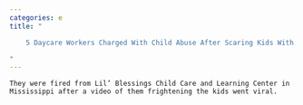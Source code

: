 ```yaml
---
categories: e
title: "

    5 Daycare Workers Charged With Child Abuse After Scaring Kids With Ghoulish Mask

"
---
```



    They were fired from Lil’ Blessings Child Care and Learning Center in Mississippi after a video of them frightening the kids went viral.

